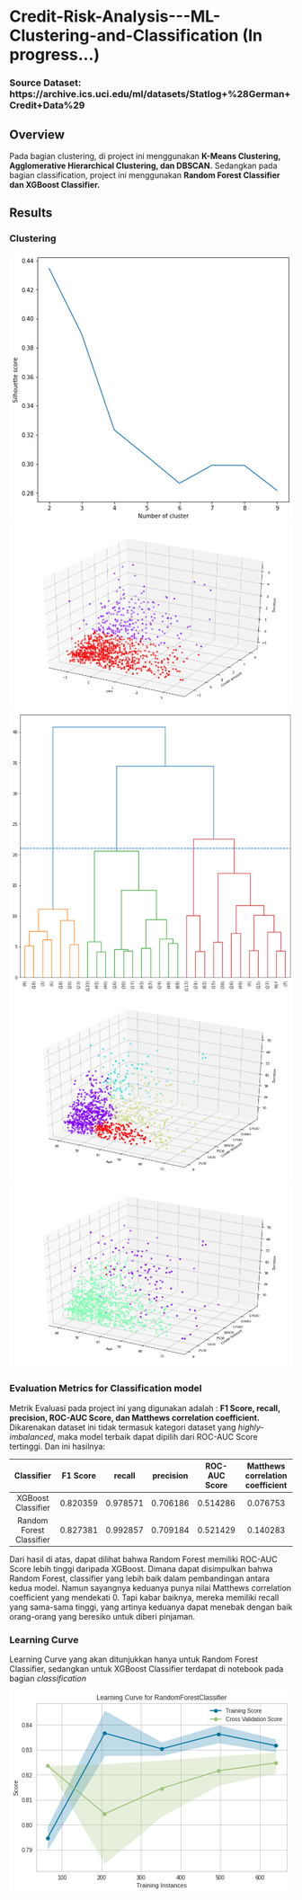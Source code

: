 <h1> Credit-Risk-Analysis---ML-Clustering-and-Classification (In progress...) </h1>

<h3>Source Dataset: https://archive.ics.uci.edu/ml/datasets/Statlog+%28German+Credit+Data%29 </h3>

## Overview

<p> Pada bagian clustering, di project ini menggunakan <b>K-Means Clustering, Agglomerative Hierarchical Clustering, dan DBSCAN.</b> Sedangkan pada bagian classification, project ini menggunakan <b>Random Forest Classifier dan XGBoost Classifier.</b>
  
## Results

### Clustering

![GitHub Logo](/images/1.png)
![GitHub Logo](/images/2.png)
![GitHub Logo](/images/3.png)
![GitHub Logo](/images/4.png)
![GitHub Logo](/images/5.png)


### Evaluation Metrics for Classification model
 
Metrik Evaluasi pada project ini yang digunakan adalah : <b>F1 Score, recall, precision, ROC-AUC Score, dan Matthews correlation coefficient.</b> Dikarenakan dataset ini tidak termasuk kategori dataset yang <i>highly-imbalanced</i>, maka model terbaik dapat dipilih dari ROC-AUC Score tertinggi. Dan ini hasilnya:
  
| Classifier | F1 Score | recall | precision | ROC-AUC Score | Matthews correlation coefficient| 
|   :---:      |     :---:      |    :---:      |   :---:      |     :---:      |          :---: |
| XGBoost Classifier   | 0.820359    |  	0.978571   | 0.706186   | 0.514286    | 0.076753   |
| Random Forest Classifier     | 0.827381       |  	0.992857     | 	0.709184  | 0.521429        | 0.140283      |
 
 Dari hasil di atas, dapat dilihat bahwa Random Forest memiliki ROC-AUC Score lebih tinggi daripada XGBoost. Dimana dapat disimpulkan bahwa Random Forest, classifier yang lebih baik dalam pembandingan antara kedua model. Namun sayangnya keduanya punya nilai Matthews correlation coefficient yang mendekati 0. Tapi kabar baiknya, mereka memiliki recall yang sama-sama tinggi, yang artinya keduanya dapat menebak dengan baik orang-orang yang beresiko untuk diberi pinjaman.
 
 ### Learning Curve
 
Learning Curve yang akan ditunjukkan hanya untuk Random Forest Classifier, sedangkan untuk XGBoost Classifier terdapat di notebook pada bagian <i>classification</i>

![GitHub Logo](/images/rfc.png)
 

